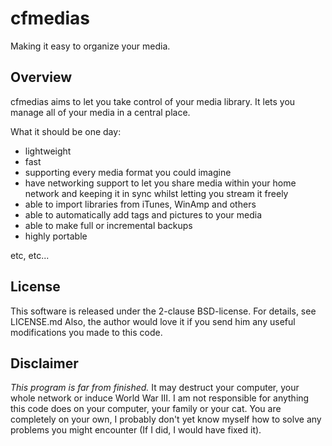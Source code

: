 cfmedias
========
Making it easy to organize your media.

Overview
--------
cfmedias aims to let you take control of your media library.
It lets you manage all of your media in a central place.

What it should be one day:

- lightweight
- fast
- supporting every media format you could imagine
- have networking support to let you share media within your home network
  and keeping it in sync whilst letting you stream it freely
- able to import libraries from iTunes, WinAmp and others
- able to automatically add tags and pictures to your media
- able to make full or incremental backups
- highly portable

etc, etc...

License
-------
This software is released under the 2-clause BSD-license. For details, see LICENSE.md
Also, the author would love it if you send him any useful modifications you made to this code.


Disclaimer
----------
*This program is far from finished.*
It may destruct your computer, your whole network or induce World War III.
I am not responsible for anything this code does on your computer, your family or your cat.
You are completely on your own, I probably don't yet know myself how to solve any problems you might encounter
(If I did, I would have fixed it).

